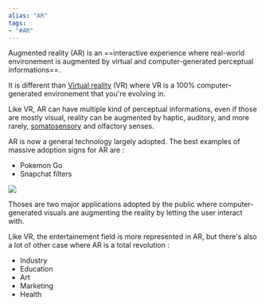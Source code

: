 ```yaml
---
alias: "AR"
tags: 
- "#AR"
---
```


Augmented reality (AR) is an ==interactive experience where real-world environement is augmented by virtual and computer-generated perceptual informations==. 

It is different than [Virtual reality](Virtual%20reality.md) (VR) where VR is a 100% computer-generated environement that you're evolving in. 

Like VR, AR can have multiple kind of perceptual informations, even if those are mostly visual, reality can be augmented by haptic, auditory, and more rarely, [somatosensory](Somatosensory.md) and olfactory senses. 

AR is now a general technology largely adopted. The best examples of massive adoption signs for AR are : 
- Pokemon Go
- Snapchat filters

![](ar_pokemon_go.jpg)

Thoses are two major applications adopted by the public where computer-generated visuals are augmenting the reality by letting the user interact with. 

Like VR, the entertainement field is more represented in AR, but there's also a lot of other case where AR is a total revolution :
- Industry
- Education
- Art
- Marketing
- Health
